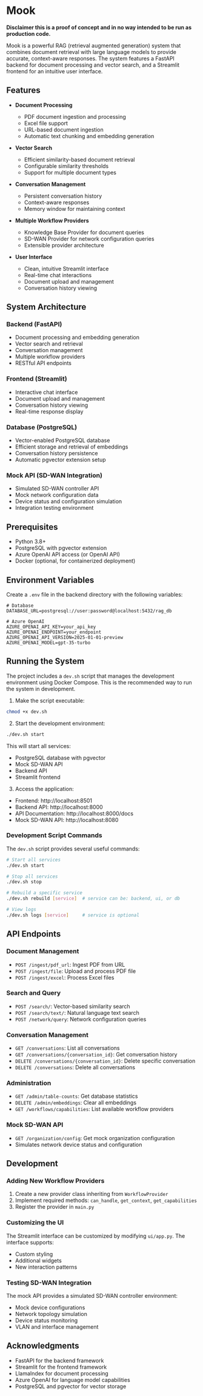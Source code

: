 # Mook

**Disclaimer this is a proof of concept and in no way intended to be run as production code.** 

Mook is a powerful RAG (retrieval augmented generation) system that combines document retrieval with large language models to provide accurate, context-aware responses. The system features a FastAPI backend for document processing and vector search, and a Streamlit frontend for an intuitive user interface.


## Features

- **Document Processing**
  - PDF document ingestion and processing
  - Excel file support
  - URL-based document ingestion
  - Automatic text chunking and embedding generation

- **Vector Search**
  - Efficient similarity-based document retrieval
  - Configurable similarity thresholds
  - Support for multiple document types

- **Conversation Management**
  - Persistent conversation history
  - Context-aware responses
  - Memory window for maintaining context

- **Multiple Workflow Providers**
  - Knowledge Base Provider for document queries
  - SD-WAN Provider for network configuration queries
  - Extensible provider architecture

- **User Interface**
  - Clean, intuitive Streamlit interface
  - Real-time chat interactions
  - Document upload and management
  - Conversation history viewing

## System Architecture

### Backend (FastAPI)
- Document processing and embedding generation
- Vector search and retrieval
- Conversation management
- Multiple workflow providers
- RESTful API endpoints

### Frontend (Streamlit)
- Interactive chat interface
- Document upload and management
- Conversation history viewing
- Real-time response display

### Database (PostgreSQL)
- Vector-enabled PostgreSQL database
- Efficient storage and retrieval of embeddings
- Conversation history persistence
- Automatic pgvector extension setup

### Mock API (SD-WAN Integration)
- Simulated SD-WAN controller API
- Mock network configuration data
- Device status and configuration simulation
- Integration testing environment

## Prerequisites

- Python 3.8+
- PostgreSQL with pgvector extension
- Azure OpenAI API access (or OpenAI API)
- Docker (optional, for containerized deployment)

## Environment Variables

Create a `.env` file in the backend directory with the following variables:

```env
# Database
DATABASE_URL=postgresql://user:password@localhost:5432/rag_db

# Azure OpenAI
AZURE_OPENAI_API_KEY=your_api_key
AZURE_OPENAI_ENDPOINT=your_endpoint
AZURE_OPENAI_API_VERSION=2025-01-01-preview
AZURE_OPENAI_MODEL=gpt-35-turbo
```

## Running the System

The project includes a `dev.sh` script that manages the development environment using Docker Compose. This is the recommended way to run the system in development.

1. Make the script executable:
```bash
chmod +x dev.sh
```

2. Start the development environment:
```bash
./dev.sh start
```

This will start all services:
- PostgreSQL database with pgvector
- Mock SD-WAN API
- Backend API
- Streamlit frontend

3. Access the application:
- Frontend: http://localhost:8501
- Backend API: http://localhost:8000
- API Documentation: http://localhost:8000/docs
- Mock SD-WAN API: http://localhost:8080

### Development Script Commands

The `dev.sh` script provides several useful commands:

```bash
# Start all services
./dev.sh start

# Stop all services
./dev.sh stop

# Rebuild a specific service
./dev.sh rebuild [service]  # service can be: backend, ui, or db

# View logs
./dev.sh logs [service]     # service is optional
```

## API Endpoints

### Document Management
- `POST /ingest/pdf_url`: Ingest PDF from URL
- `POST /ingest/file`: Upload and process PDF file
- `POST /ingest/excel`: Process Excel files

### Search and Query
- `POST /search/`: Vector-based similarity search
- `POST /search/text/`: Natural language text search
- `POST /network/query`: Network configuration queries

### Conversation Management
- `GET /conversations`: List all conversations
- `GET /conversations/{conversation_id}`: Get conversation history
- `DELETE /conversations/{conversation_id}`: Delete specific conversation
- `DELETE /conversations`: Delete all conversations

### Administration
- `GET /admin/table-counts`: Get database statistics
- `DELETE /admin/embeddings`: Clear all embeddings
- `GET /workflows/capabilities`: List available workflow providers

### Mock SD-WAN API
- `GET /organization/config`: Get mock organization configuration
- Simulates network device status and configuration

## Development

### Adding New Workflow Providers
1. Create a new provider class inheriting from `WorkflowProvider`
2. Implement required methods: `can_handle`, `get_context`, `get_capabilities`
3. Register the provider in `main.py`

### Customizing the UI
The Streamlit interface can be customized by modifying `ui/app.py`. The interface supports:
- Custom styling
- Additional widgets
- New interaction patterns

### Testing SD-WAN Integration
The mock API provides a simulated SD-WAN controller environment:
- Mock device configurations
- Network topology simulation
- Device status monitoring
- VLAN and interface management

## Acknowledgments

- FastAPI for the backend framework
- Streamlit for the frontend framework
- LlamaIndex for document processing
- Azure OpenAI for language model capabilities
- PostgreSQL and pgvector for vector storage 
